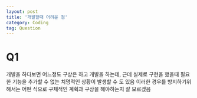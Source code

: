 ```yaml
---
layout: post
title: '개발할때 어려운 점'
category: Coding
tag: Question
---
```


# Q1
개발을 하다보면 어느정도 구상은 하고 개발을 하는데, 근데 실제로 구현을 했을때 필요한 기능을 추가할 수 없는 치명적인 상황이 발생할 수 도 있음
이러한 경우를 방지하기위해서는 어떤 식으로 구체적인 계획과 구상을 해야하는지 잘 모르겠음